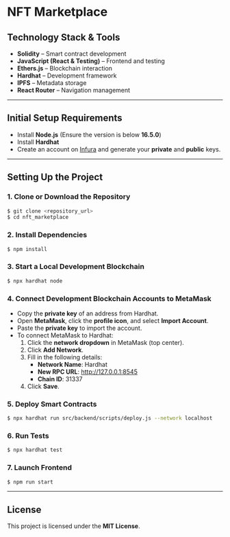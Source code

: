 # NFT Marketplace

## Technology Stack & Tools
- **Solidity** – Smart contract development
- **JavaScript (React & Testing)** – Frontend and testing
- **Ethers.js** – Blockchain interaction
- **Hardhat** – Development framework
- **IPFS** – Metadata storage
- **React Router** – Navigation management

---

## Initial Setup Requirements
- Install **Node.js** (Ensure the version is below **16.5.0**)
- Install **Hardhat**
- Create an account on [Infura](https://infura.io/) and generate your **private** and **public** keys.

---

## Setting Up the Project

### 1. Clone or Download the Repository
```sh
$ git clone <repository_url>
$ cd nft_marketplace
```

### 2. Install Dependencies
```sh
$ npm install
```

### 3. Start a Local Development Blockchain
```sh
$ npx hardhat node
```

### 4. Connect Development Blockchain Accounts to MetaMask
- Copy the **private key** of an address from Hardhat.
- Open **MetaMask**, click the **profile icon**, and select **Import Account**.
- Paste the **private key** to import the account.
- To connect MetaMask to Hardhat:
  1. Click the **network dropdown** in MetaMask (top center).
  2. Click **Add Network**.
  3. Fill in the following details:
     - **Network Name**: Hardhat
     - **New RPC URL**: http://127.0.0.1:8545
     - **Chain ID**: 31337
  4. Click **Save**.

### 5. Deploy Smart Contracts
```sh
$ npx hardhat run src/backend/scripts/deploy.js --network localhost
```

### 6. Run Tests
```sh
$ npx hardhat test
```

### 7. Launch Frontend
```sh
$ npm run start
```

---

## License
This project is licensed under the **MIT License**.
